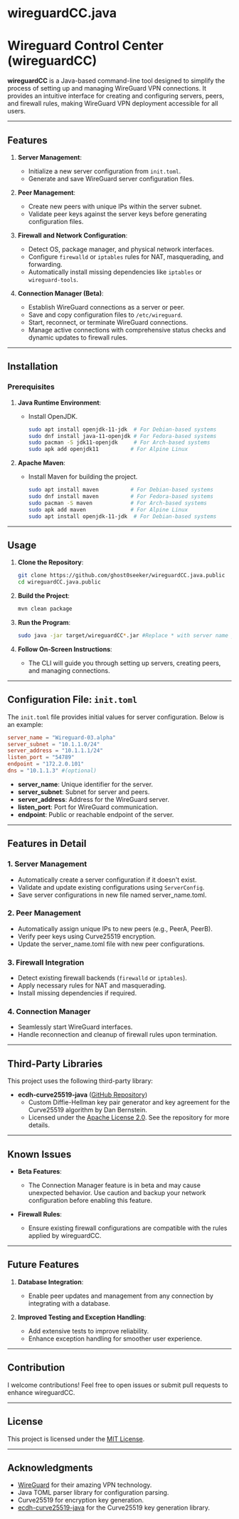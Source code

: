 # wireguardCC.java

# Wireguard Control Center (wireguardCC)

**wireguardCC** is a Java-based command-line tool designed to simplify the process of setting up and managing WireGuard VPN connections. It provides an intuitive interface for creating and configuring servers, peers, and firewall rules, making WireGuard VPN deployment accessible for all users.

---

## Features

1. **Server Management**:
   - Initialize a new server configuration from `init.toml`.
   - Generate and save WireGuard server configuration files.

2. **Peer Management**:
   - Create new peers with unique IPs within the server subnet.
   - Validate peer keys against the server keys before generating configuration files.

3. **Firewall and Network Configuration**:
   - Detect OS, package manager, and physical network interfaces.
   - Configure `firewalld` or `iptables` rules for NAT, masquerading, and forwarding.
   - Automatically install missing dependencies like `iptables` or `wireguard-tools`.

4. **Connection Manager (Beta)**:
   - Establish WireGuard connections as a server or peer.
   - Save and copy configuration files to `/etc/wireguard`.
   - Start, reconnect, or terminate WireGuard connections.
   - Manage active connections with comprehensive status checks and dynamic updates to firewall rules.

---

## Installation

### Prerequisites

1. **Java Runtime Environment**:
   - Install OpenJDK.
     ```bash
     sudo apt install openjdk-11-jdk  # For Debian-based systems
     sudo dnf install java-11-openjdk # For Fedora-based systems
     sudo pacman -S jdk11-openjdk     # For Arch-based systems
     sudo apk add openjdk11          # For Alpine Linux
     ```

2. **Apache Maven**:
   - Install Maven for building the project.
     ```bash
     sudo apt install maven          # For Debian-based systems
     sudo dnf install maven          # For Fedora-based systems
     sudo pacman -S maven            # For Arch-based systems
     sudo apk add maven              # For Alpine Linux
     sudo apt install openjdk-11-jdk  # For Debian-based systems
     ```


---

## Usage

1. **Clone the Repository**:
   ```bash
   git clone https://github.com/ghost0seeker/wireguardCC.java.public
   cd wireguardCC.java.public
   ```

2. **Build the Project**:
   ```bash
   mvn clean package
   ```

3. **Run the Program**:
   ```bash
   sudo java -jar target/wireguardCC*.jar #Replace * with server name you defined in init.toml
   ```

4. **Follow On-Screen Instructions**:
   - The CLI will guide you through setting up servers, creating peers, and managing connections.

---

## Configuration File: `init.toml`

The `init.toml` file provides initial values for server configuration. Below is an example:

```toml
server_name = "Wireguard-03.alpha"
server_subnet = "10.1.1.0/24"
server_address = "10.1.1.1/24"
listen_port = "54789"
endpoint = "172.2.0.101"
dns = "10.1.1.3" #(optional)
```

- **server_name**: Unique identifier for the server.
- **server_subnet**: Subnet for server and peers.
- **server_address**: Address for the WireGuard server.
- **listen_port**: Port for WireGuard communication.
- **endpoint**: Public or reachable endpoint of the server.

---

## Features in Detail

### 1. Server Management
- Automatically create a server configuration if it doesn't exist.
- Validate and update existing configurations using `ServerConfig`.
- Save server configurations in new file named server_name.toml.

### 2. Peer Management
- Automatically assign unique IPs to new peers (e.g., PeerA, PeerB).
- Verify peer keys using Curve25519 encryption.
- Update the server_name.toml file with new peer configurations.

### 3. Firewall Integration
- Detect existing firewall backends (`firewalld` or `iptables`).
- Apply necessary rules for NAT and masquerading.
- Install missing dependencies if required.

### 4. Connection Manager
- Seamlessly start WireGuard interfaces.
- Handle reconnection and cleanup of firewall rules upon termination.

---

## Third-Party Libraries

This project uses the following third-party library:

- **ecdh-curve25519-java** ([GitHub Repository](https://github.com/balena/ecdh-curve25519-java))
  - Custom Diffie-Hellman key pair generator and key agreement for the Curve25519 algorithm by Dan Bernstein.
  - Licensed under the [Apache License 2.0](http://www.apache.org/licenses/LICENSE-2.0). See the repository for more details.

---

## Known Issues

- **Beta Features**:
  - The Connection Manager feature is in beta and may cause unexpected behavior. Use caution and backup your network configuration before enabling this feature.

- **Firewall Rules**:
  - Ensure existing firewall configurations are compatible with the rules applied by wireguardCC.

---

## Future Features

1. **Database Integration**:
   - Enable peer updates and management from any connection by integrating with a database.

2. **Improved Testing and Exception Handling**:
   - Add extensive tests to improve reliability.
   - Enhance exception handling for smoother user experience.

---

## Contribution

I welcome contributions! Feel free to open issues or submit pull requests to enhance wireguardCC.

---

## License

This project is licensed under the [MIT License](LICENSE).

---

## Acknowledgments

- [WireGuard](https://www.wireguard.com/) for their amazing VPN technology.
- Java TOML parser library for configuration parsing.
- Curve25519 for encryption key generation.
- [ecdh-curve25519-java](https://github.com/balena/ecdh-curve25519-java) for the Curve25519 key generation library.


